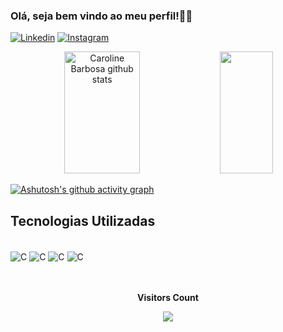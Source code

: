 <!--
**uDiegoDantas/uDiegoDantas** is a ✨ _special_ ✨ repository because its `README.md` (this file) appears on your GitHub profile.

Here are some ideas to get you started:

- 🔭 I’m currently working on ...
- 🌱 I’m currently learning ...
- 👯 I’m looking to collaborate on ...
- 🤔 I’m looking for help with ...
- 💬 Ask me about ...
- 📫 How to reach me: ...
- 😄 Pronouns: ...
- ⚡ Fun fact: ...
-->

### Olá, seja bem vindo ao meu perfil!👋🏼

[![Linkedin](https://img.shields.io/badge/LinkedIn-0077B5?style=for-the-badge&logo=linkedin&logoColor=white)]()
[![Instagram](https://img.shields.io/badge/Instagram-E4405F?style=for-the-badge&logo=instagram&logoColor=white)](https://www.instagram.com/diego_dnts/)

<div align="center">  
  <img width="49%" height="195px" src="https://github-readme-stats.vercel.app/api?username=uDiegoDantas&show_icons=true&count_private=true&hide_border=true&title_color=d93030&icon_color=d93030&text_color=d93030&bg_color=0d1117" alt="Caroline Barbosa github stats" /> 
  <img width="41%" height="195px" src="https://github-readme-stats.vercel.app/api/top-langs/?username=Kingnaldo1337&layout=compact&hide_border=true&title_color=d93030&text_color=d93030&bg_color=0d1117" />
</div>

[![Ashutosh's github activity graph](https://github-readme-activity-graph.vercel.app/graph?username=uDiegoDantas&bg_color=0d1117&color=f2f2f2&line=d93030&point=1fc140&area=true&hide_border=true)](https://github.com/ashutosh00710/github-readme-activity-graph)

## Tecnologias Utilizadas

<div style="display: inline_block"><br/>
  <img align = "center"  alt="C" src="https://img.shields.io/badge/C-00599C?style=for-the-badge&logo=c&logoColor=white" />
  <img align = "center"  alt="C" src="https://img.shields.io/badge/HTML5-E34F26?style=for-the-badge&logo=html5&logoColor=white" />
  <img align = "center"  alt="C" src="https://img.shields.io/badge/CSS3-1572B6?style=for-the-badge&logo=css3&logoColor=white" />
  <img align = "center"  alt="C" src="https://img.shields.io/badge/Python-14354C?style=for-the-badge&logo=python&logoColor=white" />
  
</div><br/>
<div align="center">
<br><p align="centre"><b>Visitors Count</b></p>  
<p align="center"><img align="center" src="https://profile-counter.glitch.me/{uDiegoDantas}/count.svg" /></p> 
<br>
</div>

